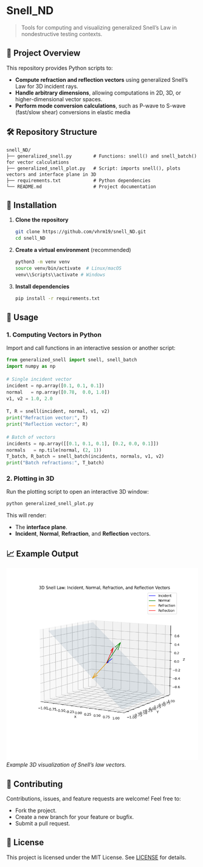 # Snell\_ND

> Tools for computing and visualizing generalized Snell’s Law in nondestructive testing contexts.

## 📄 Project Overview

This repository provides Python scripts to:

* **Compute refraction and reflection vectors** using generalized Snell’s Law for 3D incident rays.
* **Handle arbitrary dimensions**, allowing computations in 2D, 3D, or higher-dimensional vector spaces.
* **Perform mode conversion calculations**, such as P-wave to S-wave (fast/slow shear) conversions in elastic media

## 🛠 Repository Structure

```
snell_ND/
├── generalized_snell.py        # Functions: snell() and snell_batch() for vector calculations
├── generalized_snell_plot.py   # Script: imports snell(), plots vectors and interface plane in 3D
├── requirements.txt            # Python dependencies
└── README.md                   # Project documentation
```

## 🔧 Installation

1. **Clone the repository**

   ```bash
   git clone https://github.com/vhrm19/snell_ND.git
   cd snell_ND
   ```

2. **Create a virtual environment** (recommended)

   ```bash
   python3 -m venv venv
   source venv/bin/activate  # Linux/macOS
   venv\\Scripts\\activate # Windows
   ```

3. **Install dependencies**

   ```bash
   pip install -r requirements.txt
   ```

## 🚀 Usage

### 1. Computing Vectors in Python

Import and call functions in an interactive session or another script:

```python
from generalized_snell import snell, snell_batch
import numpy as np

# Single incident vector
incident = np.array([0.1, 0.1, 0.1])
normal   = np.array([0.78,  0.0, 1.0])
v1, v2 = 1.0, 2.0

T, R = snell(incident, normal, v1, v2)
print("Refraction vector:", T)
print("Reflection vector:", R)

# Batch of vectors
incidents = np.array([[0.1, 0.1, 0.1], [0.2, 0.0, 0.1]])
normals   = np.tile(normal, (2, 1))
T_batch, R_batch = snell_batch(incidents, normals, v1, v2)
print("Batch refractions:", T_batch)
```

### 2. Plotting in 3D

Run the plotting script to open an interactive 3D window:

```bash
python generalized_snell_plot.py
```

This will render:

* The **interface plane**.
* **Incident**, **Normal**, **Refraction**, and **Reflection** vectors.

## 📈 Example Output

![Snell Plot](snell_plot.png)
*Example 3D visualization of Snell’s law vectors.*

## 📝 Contributing

Contributions, issues, and feature requests are welcome! Feel free to:

* Fork the project.
* Create a new branch for your feature or bugfix.
* Submit a pull request.

## 📜 License

This project is licensed under the MIT License. See [LICENSE](LICENSE) for details.
